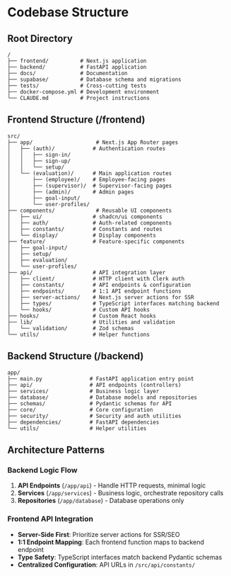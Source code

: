 # Codebase Structure

## Root Directory
```
/
├── frontend/          # Next.js application
├── backend/           # FastAPI application  
├── docs/              # Documentation
├── supabase/          # Database schema and migrations
├── tests/             # Cross-cutting tests
├── docker-compose.yml # Development environment
└── CLAUDE.md          # Project instructions
```

## Frontend Structure (/frontend)
```
src/
├── app/                    # Next.js App Router pages
│   ├── (auth)/            # Authentication routes
│   │   ├── sign-in/
│   │   ├── sign-up/
│   │   └── setup/
│   └── (evaluation)/      # Main application routes
│       ├── (employee)/    # Employee-facing pages
│       ├── (supervisor)/  # Supervisor-facing pages  
│       ├── (admin)/       # Admin pages
│       ├── goal-input/
│       └── user-profiles/
├── components/             # Reusable UI components
│   ├── ui/                # shadcn/ui components
│   ├── auth/              # Auth-related components
│   ├── constants/         # Constants and routes
│   └── display/           # Display components
├── feature/               # Feature-specific components
│   ├── goal-input/
│   ├── setup/
│   ├── evaluation/
│   └── user-profiles/
├── api/                   # API integration layer
│   ├── client/            # HTTP client with Clerk auth
│   ├── constants/         # API endpoints & configuration
│   ├── endpoints/         # 1:1 API endpoint functions
│   ├── server-actions/    # Next.js server actions for SSR
│   ├── types/             # TypeScript interfaces matching backend
│   └── hooks/             # Custom API hooks
├── hooks/                 # Custom React hooks
├── lib/                   # Utilities and validation
│   └── validation/        # Zod schemas
└── utils/                 # Helper functions
```

## Backend Structure (/backend)
```
app/
├── main.py               # FastAPI application entry point
├── api/                  # API endpoints (controllers)
├── services/             # Business logic layer
├── database/             # Database models and repositories
├── schemas/              # Pydantic schemas for API
├── core/                 # Core configuration
├── security/             # Security and auth utilities
├── dependencies/         # FastAPI dependencies
└── utils/                # Helper utilities
```

## Architecture Patterns

### Backend Logic Flow
1. **API Endpoints** (`/app/api`) - Handle HTTP requests, minimal logic
2. **Services** (`/app/services`) - Business logic, orchestrate repository calls
3. **Repositories** (`/app/database`) - Database operations only

### Frontend API Integration
- **Server-Side First**: Prioritize server actions for SSR/SEO
- **1:1 Endpoint Mapping**: Each frontend function maps to backend endpoint
- **Type Safety**: TypeScript interfaces match backend Pydantic schemas
- **Centralized Configuration**: API URLs in `/src/api/constants/`